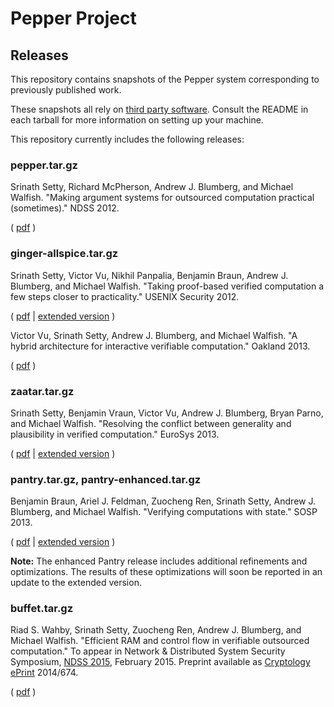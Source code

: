 # Pepper Project #
## Releases ##

This repository contains snapshots of the Pepper system corresponding to previously published work.

These snapshots all rely on [third party software](https://github.com/pepper-project/thirdparty).
Consult the README in each tarball for more information on setting up your machine.

This repository currently includes the following releases:

### pepper.tar.gz ###

Srinath Setty, Richard McPherson, Andrew J. Blumberg, and Michael Walfish. "Making argument
systems for outsourced computation practical (sometimes)." NDSS 2012.

( [pdf](http://www.cs.utexas.edu/pepper/pepper-ndss12.pdf) )

### ginger-allspice.tar.gz ###

Srinath Setty, Victor Vu, Nikhil Panpalia, Benjamin Braun, Andrew J. Blumberg, and Michael Walfish.
"Taking proof-based verified computation a few steps closer to practicality." USENIX Security 2012.

( [pdf](http://www.cs.utexas.edu/pepper/ginger-usec12-v2.pdf) | [extended version](http://eprint.iacr.org/2012/598) )

Victor Vu, Srinath Setty, Andrew J. Blumberg, and Michael Walfish. "A hybrid architecture for
interactive verifiable computation." Oakland 2013.

( [pdf](http://www.cs.utexas.edu/pepper/allspice-oakland13.pdf) )

### zaatar.tar.gz ###

Srinath Setty, Benjamin Vraun, Victor Vu, Andrew J. Blumberg, Bryan Parno, and Michael Walfish.
"Resolving the conflict between generality and plausibility in verified computation." EuroSys 2013.

( [pdf](http://www.cs.utexas.edu/pepper/zaatar-eurosys13.pdf) | [extended version](http://www.cs.utexas.edu/pepper/zaatar-eurosys13.pdf) )

### pantry.tar.gz, pantry-enhanced.tar.gz ###

Benjamin Braun, Ariel J. Feldman, Zuocheng Ren, Srinath Setty, Andrew J. Blumberg, and Michael
Walfish. "Verifying computations with state." SOSP 2013.

( [pdf](http://www.cs.utexas.edu/pepper/pantry-sosp13.pdf) | [extended version](http://eprint.iacr.org/2013/356) )

**Note:** The enhanced Pantry release includes additional refinements and optimizations. The
results of these optimizations will soon be reported in an update to the extended version.

### buffet.tar.gz ###

Riad S. Wahby, Srinath Setty, Zuocheng Ren, Andrew J. Blumberg, and Michael Walfish.
"Efficient RAM and control flow in verifiable outsourced computation." To appear in Network &amp; Distributed System Security Symposium, [NDSS 2015](http://www.internetsociety.org/events/ndss-symposium-2015), February 2015. Preprint available as [Cryptology ePrint](https://eprint.iacr.org/) 2014/674.

( [pdf](https://eprint.iacr.org/2014/674) )
